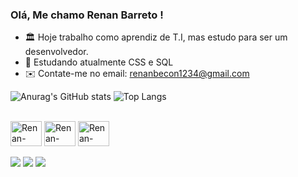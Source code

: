 ### Olá, Me chamo Renan Barreto !


- 🏛️ Hoje trabalho como aprendiz de T.I, mas estudo para ser um desenvolvedor.
- 💭 Estudando atualmente CSS e SQL
- ✉️ Contate-me no email: renanbecon1234@gmail.com

![Anurag's GitHub stats](https://github-readme-stats.vercel.app/api?username=renanbarreto01&show_icons=true&theme=dark)
![Top Langs](https://github-readme-stats.vercel.app/api/top-langs/?username=renanbarreto01&layout=compact&langs_count=16&theme=dark)
</div>

<div style="display: inline_block"><br>
     <img align="center" alt="Renan-HTML" height="40" width="50" src="https://cdn.jsdelivr.net/gh/devicons/devicon/icons/html5/html5-original.svg" />                          <img align="center" alt="Renan-HTML" height="40" width="50" src="https://cdn.jsdelivr.net/gh/devicons/devicon/icons/css3/css3-original.svg" />
     <img align="center" alt="Renan-HTML" height="40" width="50" src="https://cdn.jsdelivr.net/gh/devicons/devicon/icons/mysql/mysql-original.svg" />
</div>
<br>     
     
<div>
<a href="https://instagram.com/renanb_barreto/" target"_blank"><img src="https://img.shields.io/badge/Instagram-E4405F?style=for-the-badge&logo=instagram&logoColor=white"target="_blank"></a>
<a href="https://www.linkedin.com/in/renan-barreto-3781a619b/" target"_blank"><img src="https://img.shields.io/badge/LinkedIn-0077B5?style=for-the-badge&logo=linkedin&logoColor=white"target="_blank"></a>
<a href="https://www.twitch.tv/barlitz/" target"_blank"><img src="https://img.shields.io/badge/Twitch-9146FF?style=for-the-badge&logo=twitch&logoColor=white"target="_blank"></a>
